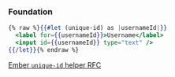 ### Foundation

```hbs
{% raw %}{{#let (unique-id) as |usernameId|}}
  <label for={{usernameId}}>Username</label>
  <input id={{usernameId}} type="text" />
{{/let}}{% endraw %}
```

[Ember `unique-id` helper RFC](https://emberjs.github.io/rfcs/0659-unique-id-helper.html)
